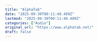 ```yaml
---
title: "AlphaTab"
date: "2025-09-30T00:11:40.409Z"
lastmod: "2025-09-30T00:11:40.409Z"
categories: ["Audio"]
original_url: "https://www.alphatab.net/"
draft: false
---
```

